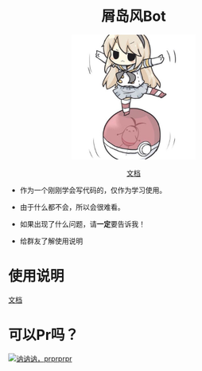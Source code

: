 <div align="center">
<h1>屑岛风Bot</h1>
<img width="250" src="docs/image.png"/>

[文档](https://wiki.kexue.io:3000/)
</div> 


- 作为一个刚刚学会写代码的，仅作为学习使用。

- 由于什么都不会，所以会很难看。

- 如果出现了什么问题，请**一定**要告诉我！

- 给群友了解使用说明

# 使用说明

[文档](https://wiki.kexue.io:3000/)

# 可以Pr吗？
[![讷讷讷，prprprpr](https://kexue.io:5210/api/v3/file/get/577/1000.jpg?sign=01vcHDDrHX2vSu2K9Zn8BjprPp5dRTivdVcLqLk7E-w%3D%3A0)](https://github.com/kexue-z/Dao-bot/pulls)
